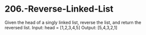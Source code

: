 # 206.-Reverse-Linked-List

Given the head of a singly linked list, reverse the list, and return the reversed list.
Input: head = [1,2,3,4,5]
Output: [5,4,3,2,1]
